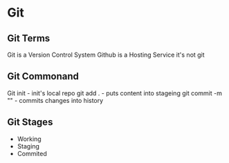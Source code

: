 <h1> Git  </h1>

<h2> Git Terms  </h2>
Git is a Version Control System 
Github is a Hosting Service it's not git 

<h2> Git Commonand  </h2> 
Git init - init's local repo 
git add . - puts content into stageing 
git commit -m "" - commits changes into history 

<h2> Git Stages </h2> 
<ul>
    <li> Working  </li>
    <li> Staging  </li>
    <li> Commited  </li>
</ul>



